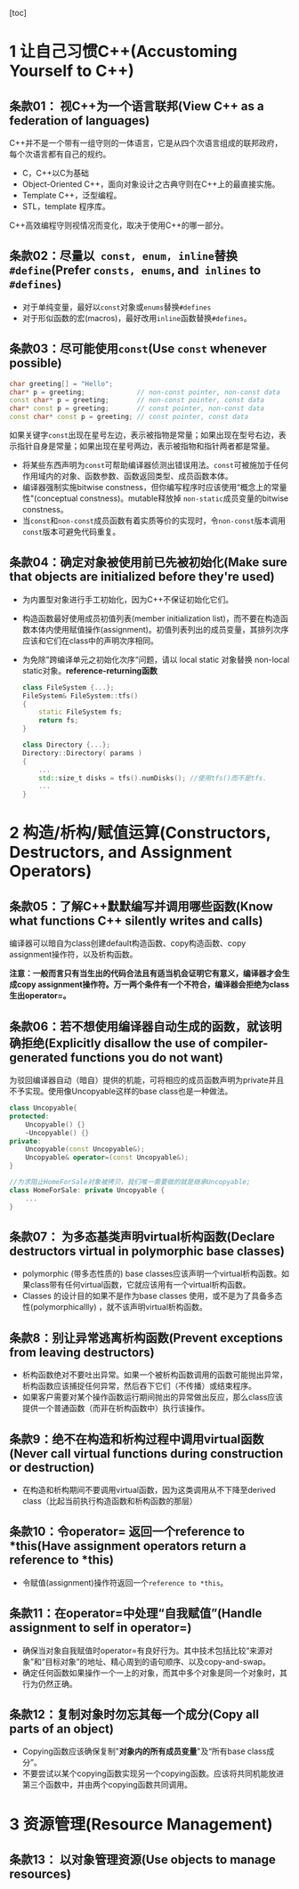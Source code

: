 [toc]

# 1 让自己习惯C++(Accustoming Yourself to C++)

## 条款01： 视C++为一个语言联邦(View C++ as a federation of languages)

C++并不是一个带有一组守则的一体语言，它是从四个次语言组成的联邦政府，每个次语言都有自己的规约。

- C，C++以C为基础
- Object-Oriented C++，面向对象设计之古典守则在C++上的最直接实施。
- Template C++，泛型编程。
- STL，template 程序库。

C++高效编程守则视情况而变化，取决于使用C++的哪一部分。

## 条款02：尽量以` const, enum, inline`替换` #define`(Prefer `consts, enums`, and` inlines` to `#defines`)

- 对于单纯变量，最好以`const`对象或`enums`替换`#defines`
- 对于形似函数的宏(macros)，最好改用`inline`函数替换`#defines`。

## 条款03：尽可能使用`const`(Use `const` whenever possible)

```c++
char greeting[] = "Hello";
char* p = greeting;				// non-const pointer, non-const data
const char* p = greeting;		// non-const pointer, const data
char* const p = greeting;		// const pointer, non-const data
const char* const p = greeting;	// const pointer, const data
```

如果关键字`const`出现在星号左边，表示被指物是常量；如果出现在型号右边，表示指针自身是常量；如果出现在星号两边，表示被指物和指针两者都是常量。

- 将某些东西声明为`const`可帮助编译器侦测出错误用法。`const`可被施加于任何作用域内的对象、函数参数、函数返回类型、成员函数本体。
- 编译器强制实施bitwise constness​，但你编写程序时应该使用“概念上的常量性"(conceptual constness)。mutable释放掉      `non-static`成员变量的bitwise constness。
- 当`const`和`non-const`成员函数有着实质等价的实现时，令`non-const`版本调用`const`版本可避免代码重复。

## 条款04：确定对象被使用前已先被初始化(Make sure that objects are initialized before they're used)

- 为内置型对象进行手工初始化，因为C++不保证初始化它们。

- 构造函数最好使用成员初值列表(member initialization list)，而不要在构造函数本体内使用赋值操作(assignment)。初值列表列出的成员变量，其排列次序应该和它们在class中的声明次序相同。

- 为免除”跨编译单元之初始化次序“问题，请以 local static 对象替换 non-local static对象。**reference-returning函数**

  ```c++
  class FileSystem {...};
  FileSystem& FileSystem::tfs()
  {
      static FileSystem fs;
      return fs;
  }
  
  class Directory {...};
  Directory::Directory( params )
  {
      ...
      std::size_t disks = tfs().numDisks();	//使用tfs()而不是tfs.
      ...
  }
  ```

# 2 构造/析构/赋值运算(Constructors, Destructors, and Assignment Operators)

## 条款05：了解C++默默编写并调用哪些函数(Know what functions C++ silently writes and calls)

编译器可以暗自为class创建default构造函数、copy构造函数、copy assignment操作符，以及析构函数。

**注意：一般而言只有当生出的代码合法且有适当机会证明它有意义，编译器才会生成copy assignment操作符。万一两个条件有一个不符合，编译器会拒绝为class生出operator=。**

## 条款06：若不想使用编译器自动生成的函数，就该明确拒绝(Explicitly disallow the use of compiler-generated functions you do not want)

为驳回编译器自动（暗自）提供的机能，可将相应的成员函数声明为private并且不予实现。使用像Uncopyable这样的base class也是一种做法。

```c++
class Uncopyable{
protected:
    Uncopyable() {}
    ~Uncopyable() {}
private:
    Uncopyable(const Uncopyable&);
    Uncopyable& operator=(const Uncopyable&);
}

//为求阻止HomeForSale对象被拷贝，我们唯一需要做的就是继承Uncopyable;
class HomeForSale: private Uncopyable {
    ...
}
```

## 条款07： 为多态基类声明virtual析构函数(Declare destructors virtual in polymorphic base classes)

- polymorphic (带多态性质的) base classes应该声明一个virtual析构函数。如果class带有任何virtual函数，它就应该用有一个virtual析构函数。
- Classes 的设计目的如果不是作为base classes 使用，或不是为了具备多态性(polymorphicallly) ，就不该声明virtual析构函数。

## 条款8：别让异常逃离析构函数(Prevent exceptions from leaving destructors)

- 析构函数绝对不要吐出异常。如果一个被析构函数调用的函数可能抛出异常，析构函数应该捕捉任何异常，然后吞下它们（不传播）或结束程序。
- 如果客户需要对某个操作函数运行期间抛出的异常做出反应，那么class应该提供一个普通函数（而非在析构函数中）执行该操作。

## 条款9：绝不在构造和析构过程中调用virtual函数(Never call virtual functions during construction or destruction)

- 在构造和析构期间不要调用virtual函数，因为这类调用从不下降至derived class（比起当前执行构造函数和析构函数的那层）

## 条款10：令operator= 返回一个reference to *this(Have assignment operators return a reference to *this)

- 令赋值(assignment)操作符返回一个`reference to *this`。

## 条款11：在operator=中处理“自我赋值”(Handle assignment to self in operator=)

- 确保当对象自我赋值时operator=有良好行为。其中技术包括比较“来源对象”和“目标对象”的地址、精心周到的语句顺序、以及copy-and-swap。
- 确定任何函数如果操作一个一上的对象，而其中多个对象是同一个对象时，其行为仍然正确。

## 条款12：复制对象时勿忘其每一个成分(Copy all parts of an object)

- Copying函数应该确保复制"**对象内的所有成员变量**"及“所有base class成分”。
- 不要尝试以某个copying函数实现另一个copying函数。应该将共同机能放进第三个函数中，并由两个copying函数共同调用。

# 3 资源管理(Resource Management)

## 条款13： 以对象管理资源(Use objects to manage resources)

